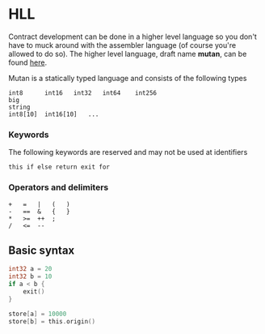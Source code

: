 HLL
===

Contract development can be done in a higher level language so you don't have to muck around with the assembler language (of course you're allowed to do so). The higher level language, draft name **mutan**, can be found [here](https://github.com/obscuren/mutan).

Mutan is a statically typed language and consists of the following types
```
int8      int16   int32   int64    int256
big
string
int8[10]  int16[10]   ...
```

### Keywords

The following keywords are reserved and may not be used at identifiers
```
this if else return exit for
```

### Operators and delimiters
```
+   =   |   (   )
-   ==  &   {   }
*   >=  ++  ;
/   <=  --
```

## Basic syntax

```go
int32 a = 20
int32 b = 10
if a < b {
    exit()
}

store[a] = 10000
store[b] = this.origin()
```